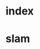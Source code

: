 # index
<h1>slam</h1>
<img href="https://www.uplooder.net/img/image/39/9cc04cbd7d40eea1822c6182a96f3275/sss.PNG"></imag>
